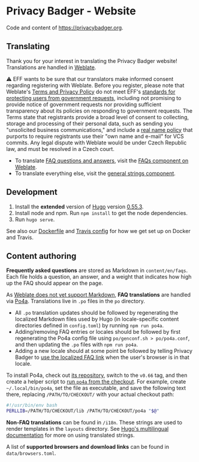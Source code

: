 # Privacy Badger - Website

Code and content of <https://privacybadger.org>.

## Translating

Thank you for your interest in translating the Privacy Badger website! Translations are handled in [Weblate](https://weblate.org/).

:warning: EFF wants to be sure that our translators make informed consent regarding registering with Weblate. Before you register, please note that Weblate's [Terms and Privacy Policy](https://weblate.org/en/terms/) do not meet EFF's [standards for protecting users from government requests](https://www.eff.org/who-has-your-back-2017#overview-criteria), including not promising to provide notice of government requests nor providing sufficient transparency about its policies on responding to government requests.
The Terms state that registrants provide a broad level of consent to collecting, storage and processing of their personal data, such as sending you "unsolicited business communications," and include a [real name policy](https://www.eff.org/deeplinks/2014/09/facebooks-real-name-policy-can-cause-real-world-harm-lgbtq-community) that purports to require registrants use their "own name and e-mail" for VCS commits.
Any legal dispute with Weblate would be under Czech Republic law, and must be resolved in a Czech court.

- To translate [FAQ questions and answers](https://privacybadger.org/#faq), visit the [FAQs component on Weblate](https://hosted.weblate.org/projects/privacy-badger/privacybadger-website-faqs/).
- To translate everything else, visit the [general strings component](https://hosted.weblate.org/projects/privacy-badger/privacybadger-website-strings/).

## Development

1. Install the **extended** version of [Hugo](https://gohugo.io/getting-started/installing/) version [0.55.3](https://github.com/gohugoio/hugo/releases/tag/v0.55.3).
2. Install node and npm. Run `npm install` to get the node dependencies.
3. Run `hugo serve`.

See also our [Dockerfile](/Dockerfile) and [Travis config](/.travis.yml) for how we get set up on Docker and Travis.

## Content authoring

**Frequently asked questions** are stored as Markdown in `content/en/faqs`. Each file holds a question, an answer, and a weight that indicates how high up the FAQ should appear on the page.

As [Weblate does not yet support Markdown](https://github.com/WeblateOrg/weblate/issues/3106), **FAQ translations** are handled via [Po4a](https://po4a.org/). Translations live in `.po` files in the `po` directory.

- All `.po` translation updates should be followed by regenerating the localized Markdown files used by Hugo (in locale-specific content directories defined in `config.toml`) by running `npm run po4a`.
- Adding/removing FAQ entries or locales should be followed by first regenerating the Po4a config file using `po/genconf.sh > po/po4a.conf`, and then updating the `.po` files with `npm run po4a`.
- Adding a new locale should at some point be followed by telling Privacy Badger to [use the localized FAQ link](https://github.com/EFForg/privacybadger/blob/a8bd923d973db5b46da1b48930232cf4f114e87c/src/lib/i18n.js#L27) when the user's browser is in that locale.

To install Po4a, check out [its repository](https://github.com/mquinson/po4a), switch to the `v0.66` tag, and then create a helper script to [run `po4a` from the checkout](https://github.com/mquinson/po4a#use-without-installation). For example, create `~/.local/bin/po4a`, set the file as executable, and save the following text there, replacing `/PATH/TO/CHECKOUT/` with your actual checkout path:

```bash
#!/usr/bin/env bash
PERLLIB=/PATH/TO/CHECKOUT/lib /PATH/TO/CHECKOUT/po4a "$@"
```

**Non-FAQ translations** can be found in  `/i18n`. These strings are used to render templates in the `layouts` directory. See [Hugo's multilingual documentation](https://gohugo.io/content-management/multilingual/#translation-of-strings) for more on using translated strings.

A list of **supported browsers and download links** can be found in `data/browsers.toml`.
